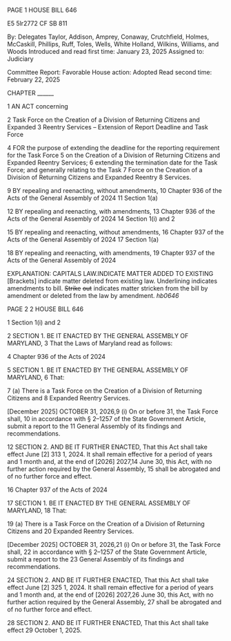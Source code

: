 PAGE 1
HOUSE BILL 646

E5 5lr2772
CF SB 811

By: Delegates Taylor, Addison, Amprey, Conaway, Crutchfield, Holmes,
McCaskill, Phillips, Ruff, Toles, Wells, White Holland, Wilkins, Williams,
and Woods
Introduced and read first time: January 23, 2025
Assigned to: Judiciary

Committee Report: Favorable
House action: Adopted
Read second time: February 22, 2025

CHAPTER ______

1 AN ACT concerning

2 Task Force on the Creation of a Division of Returning Citizens and Expanded
3 Reentry Services – Extension of Report Deadline and Task Force

4 FOR the purpose of extending the deadline for the reporting requirement for the Task Force
5 on the Creation of a Division of Returning Citizens and Expanded Reentry Services;
6 extending the termination date for the Task Force; and generally relating to the Task
7 Force on the Creation of a Division of Returning Citizens and Expanded Reentry
8 Services.

9 BY repealing and reenacting, without amendments,
10 Chapter 936 of the Acts of the General Assembly of 2024
11 Section 1(a)

12 BY repealing and reenacting, with amendments,
13 Chapter 936 of the Acts of the General Assembly of 2024
14 Section 1(i) and 2

15 BY repealing and reenacting, without amendments,
16 Chapter 937 of the Acts of the General Assembly of 2024
17 Section 1(a)

18 BY repealing and reenacting, with amendments,
19 Chapter 937 of the Acts of the General Assembly of 2024

EXPLANATION: CAPITALS LAW.INDICATE MATTER ADDED TO EXISTING
[Brackets] indicate matter deleted from existing law.
Underlining indicates amendments to bill.
~~Strike~~ ~~out~~ indicates matter stricken from the bill by amendment or deleted from the law by
amendment. *hb0646*

PAGE 2
2 HOUSE BILL 646

1 Section 1(i) and 2

2 SECTION 1. BE IT ENACTED BY THE GENERAL ASSEMBLY OF MARYLAND,
3 That the Laws of Maryland read as follows:

4 Chapter 936 of the Acts of 2024

5 SECTION 1. BE IT ENACTED BY THE GENERAL ASSEMBLY OF MARYLAND,
6 That:

7 (a) There is a Task Force on the Creation of a Division of Returning Citizens and
8 Expanded Reentry Services.

[December 2025] OCTOBER 31, 2026,9 (i) On or before 31, the Task Force shall,
10 in accordance with § 2–1257 of the State Government Article, submit a report to the
11 General Assembly of its findings and recommendations.

12 SECTION 2. AND BE IT FURTHER ENACTED, That this Act shall take effect June
[2] 313 1, 2024. It shall remain effective for a period of years and 1 month and, at the end of
[2026] 2027,14 June 30, this Act, with no further action required by the General Assembly,
15 shall be abrogated and of no further force and effect.

16 Chapter 937 of the Acts of 2024

17 SECTION 1. BE IT ENACTED BY THE GENERAL ASSEMBLY OF MARYLAND,
18 That:

19 (a) There is a Task Force on the Creation of a Division of Returning Citizens and
20 Expanded Reentry Services.

[December 2025] OCTOBER 31, 2026,21 (i) On or before 31, the Task Force shall,
22 in accordance with § 2–1257 of the State Government Article, submit a report to the
23 General Assembly of its findings and recommendations.

24 SECTION 2. AND BE IT FURTHER ENACTED, That this Act shall take effect June
[2] 325 1, 2024. It shall remain effective for a period of years and 1 month and, at the end of
[2026] 2027,26 June 30, this Act, with no further action required by the General Assembly,
27 shall be abrogated and of no further force and effect.

28 SECTION 2. AND BE IT FURTHER ENACTED, That this Act shall take effect
29 October 1, 2025.